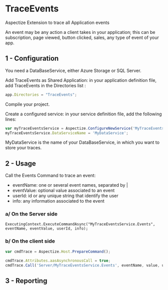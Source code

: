 # TraceEvents
Aspectize Extension to trace all Application events

An event may be any action a client takes in your application; this can be subscription, page viewed, button clicked, sales, any type of event of your app.

## 1 - Configuration

You need a DataBaseService, either Azure Storage or SQL Server.

Add TraceEvents as Shared Application: in your application definition file, add TraceEvents in the Directories list :
```javascript
app.Directories = "TraceEvents";
```
Compile your project.

Create a configured service: in your service definition file, add the following lines:

```javascript
var myTraceEventsService = Aspectize.ConfigureNewService('MyTraceEventsService', aas.ConfigurableServices.TraceEventsConfigurableService);
myTraceEventsService.DataServiceName = 'MyDataService'; 
```

MyDataService is the name of your DataBaseService, in which you want to store your traces.

## 2 - Usage

Call the Events Command to trace an event:
- eventName: one or several event names, separated by |
- eventValue: optional value associated to an event
- userId: id or any unique string that identify the user
- info: any information associated to the event

### a/ On the Server side

```
ExecutingContext.ExecuteCommandAsync("MyTraceEventsService.Events", eventName, eventValue, userId, info);
```

### b/ On the client side

```javascript
var cmdTrace = Aspectize.Host.PrepareCommand();

cmdTrace.Attributes.aasAsynchronousCall = true;
cmdTrace.Call('Server/MyTraceEventsService.Events', eventName, value, userId, info);
```

## 3 - Reporting



